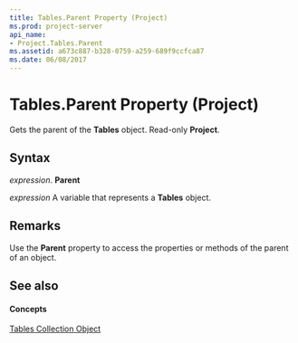 ```yaml
---
title: Tables.Parent Property (Project)
ms.prod: project-server
api_name:
- Project.Tables.Parent
ms.assetid: a673c887-b328-0759-a259-689f9ccfca87
ms.date: 06/08/2017
---
```



# Tables.Parent Property (Project)

Gets the parent of the **Tables** object. Read-only **Project**.


## Syntax

 _expression_. **Parent**

 _expression_ A variable that represents a **Tables** object.


## Remarks

Use the **Parent** property to access the properties or methods of the parent of an object.


## See also


#### Concepts


[Tables Collection Object](tables-object-project.md)
